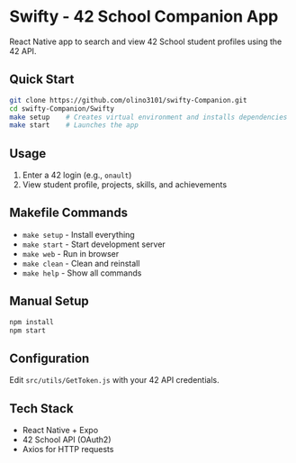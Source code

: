# Swifty - 42 School Companion App

React Native app to search and view 42 School student profiles using the 42 API.

## Quick Start

```bash
git clone https://github.com/olino3101/swifty-Companion.git
cd swifty-Companion/Swifty
make setup    # Creates virtual environment and installs dependencies
make start    # Launches the app
```

## Usage

1. Enter a 42 login (e.g., `onault`)
2. View student profile, projects, skills, and achievements

## Makefile Commands

- `make setup` - Install everything
- `make start` - Start development server  
- `make web` - Run in browser
- `make clean` - Clean and reinstall
- `make help` - Show all commands

## Manual Setup

```bash
npm install
npm start
```

## Configuration

Edit `src/utils/GetToken.js` with your 42 API credentials.

## Tech Stack

- React Native + Expo
- 42 School API (OAuth2)
- Axios for HTTP requests